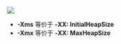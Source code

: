 ![](https://youpaiyun.zongqilive.cn/image/20200424093242.png)

- **-Xms** 等价于 **-XX: InitialHeapSize**
- **-Xmx** 等价于 **-XX: MaxHeapSize**



